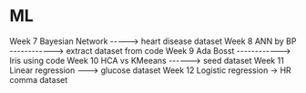 # ML

Week 7 Bayesian Network -----> heart disease dataset
Week 8 ANN by BP ------------> extract dataset from code
Week 9 Ada Bosst ------------> Iris using code
Week 10 HCA vs KMeeans ------> seed dataset
Week 11 Linear regression ---> glucose dataset
Week 12 Logistic regression -> HR comma dataset
